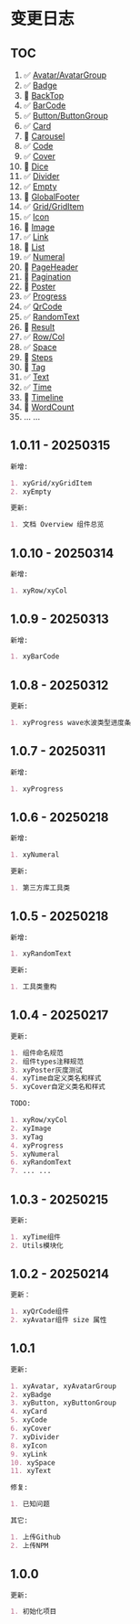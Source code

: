 # 变更日志

## TOC

01. ✅ [Avatar/AvatarGroup](../components/Avatar)
02. ✅ [Badge](../components/Badge)
03. 🔲 [BackTop](../components/BackTop)
04. ✅ [BarCode](../components/BarCode)
05. ✅ [Button/ButtonGroup](../components/Button)
06. ✅ [Card](../components/Card)
07. 🔲 [Carousel](../components/Carousel)
08. ✅ [Code](../components/Code)
09. ✅ [Cover](../components/Cover)
10. 🔲 [Dice](../components/Dice)
11. ✅ [Divider](../components/Divider)
12. ✅ [Empty](../components/Empty)
13. 🔲 [GlobalFooter](../components/GlobalFooter)
14. ✅ [Grid/GridItem](../components/Grid)
15. ✅ [Icon](../components/Icon)
16. 🔲 [Image](../components/Image)
17. ✅ [Link](../components/Link)
18. 🔲 [List](../components/List)
19. ✅ [Numeral](../components/Numeral)
20. 🔲 [PageHeader](../components/PageHeader)
21. 🔲 [Pagination](../components/Pagination)
22. 🔲 [Poster](../components/Poster)
23. ✅ [Progress](../components/Progress)
24. ✅ [QrCode](../components/QrCode)
25. ✅ [RandomText](../components/RandomText)
26. 🔲 [Result](../components/Result)
27. ✅ [Row/Col](../components/Row)
28. ✅ [Space](../components/Space)
29. 🔲 [Steps](../components/Steps)
30. 🔲 [Tag](../components/Tag)
31. ✅ [Text](../components/Text)
32. ✅ [Time](../components/Time)
33. 🔲 [Timeline](../components/Timeline)
34. 🔲 [WordCount](../components/WordCount)
35. ... ...

## 1.0.11 - 20250315

```markdown
新增:

1. xyGrid/xyGridItem
2. xyEmpty

更新:

1. 文档 Overview 组件总览
```

## 1.0.10 - 20250314

```markdown
新增:

1. xyRow/xyCol
```

## 1.0.9 - 20250313

```markdown
新增:

1. xyBarCode
```

## 1.0.8 - 20250312

```markdown
更新:

1. xyProgress wave水波类型进度条
```

## 1.0.7 - 20250311

```markdown
新增:

1. xyProgress
```

## 1.0.6 - 20250218

```markdown
新增:

1. xyNumeral

更新:

1. 第三方库工具类
```

## 1.0.5 - 20250218

```markdown
新增:

1. xyRandomText

更新:

1. 工具类重构
```

## 1.0.4 - 20250217

```markdown
更新:

1. 组件命名规范
2. 组件types注释规范
3. xyPoster灰度测试
4. xyTime自定义类名和样式
5. xyCover自定义类名和样式

TODO:

1. xyRow/xyCol
2. xyImage
3. xyTag
4. xyProgress
5. xyNumeral
6. xyRandomText
7. ... ...
```

## 1.0.3 - 20250215

```markdown
更新:

1. xyTime组件
2. Utils模块化
```

## 1.0.2 - 20250214

```markdown
更新：

1. xyQrCode组件
2. xyAvatar组件 size 属性
```

## 1.0.1

```markdown
更新:

1. xyAvatar, xyAvatarGroup
2. xyBadge
3. xyButton, xyButtonGroup
4. xyCard
5. xyCode
6. xyCover
7. xyDivider
8. xyIcon
9. xyLink
10. xySpace
11. xyText

修复:

1. 已知问题

其它:

1. 上传Github
2. 上传NPM
```

## 1.0.0

```markdown
更新:

1. 初始化项目
```